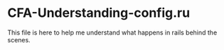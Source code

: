 # CFA-Understanding-config.ru

This file is here to help me understand what happens in rails behind the scenes.
